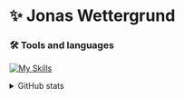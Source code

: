 # ✨ Jonas Wettergrund



### 🛠 Tools and languages
 
 [![My Skills](https://skillicons.dev/icons?i=cs,dotnet,js,react,html,css,mysql,git,stackoverflow&perline=3)](https://skillicons.dev)
 


<details>
  <summary>GitHub stats</summary>
 <img src="profile-3d-contrib/profile-green-animate.svg" />
</details>
 

<!--
**wettergrund/wettergrund** is a ✨ _special_ ✨ repository because its `README.md` (this file) appears on your GitHub profile.

Here are some ideas to get you started:

- 🔭 I’m currently working on ...
- 🌱 I’m currently learning ...
- 👯 I’m looking to collaborate on ...
- 🤔 I’m looking for help with ...
- 💬 Ask me about ...
- 📫 How to reach me: ...
- 😄 Pronouns: ...
- ⚡ Fun fact: ...
-->
